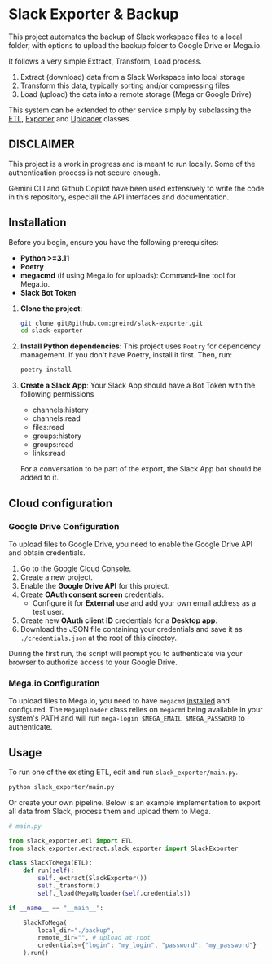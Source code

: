 # Slack Exporter & Backup

This project automates the backup of Slack workspace files to a local folder, with options to upload the backup folder to Google Drive or Mega.io.

It follows a very simple Extract, Transform, Load process.

1. Extract (download) data from a Slack Workspace into local storage
2. Transform this data, typically sorting and/or compressing files
3. Load (upload) the data into a remote storage (Mega or Google Drive)

This system can be extended to other service simply by subclassing the [ETL](/slack_exporter/etl.py), [Exporter](/slack_exporter/extract/exporter.py) and [Uploader](/slack_exporter/load/uploader.py) classes.


## DISCLAIMER

This project is a work in progress and is meant to run locally. Some of the authentication process is not secure enough.

Gemini CLI and Github Copilot have been used extensively to write the code in this repository, especiall the API interfaces and documentation.

## Installation

Before you begin, ensure you have the following prerequisites:

- **Python >=3.11**
- **Poetry**
- **megacmd** (if using Mega.io for uploads): Command-line tool for Mega.io. 
- **Slack Bot Token**

1.  **Clone the project**:
    ```bash
    git clone git@github.com:greird/slack-exporter.git
    cd slack-exporter
    ```

2.  **Install Python dependencies**:
    This project uses `Poetry` for dependency management. If you don't have Poetry, install it first. Then, run:
    ```bash
    poetry install
    ```
3. **Create a Slack App**:
    Your Slack App should have a Bot Token with the following permissions
    - channels:history
    - channels:read
    - files:read
    - groups:history
    - groups:read
    - links:read

    For a conversation to be part of the export, the Slack App bot should be added to it.

## Cloud configuration

### Google Drive Configuration

To upload files to Google Drive, you need to enable the Google Drive API and obtain credentials.

1.  Go to the [Google Cloud Console](https://console.cloud.google.com/).
2.  Create a new project.
3.  Enable the **Google Drive API** for this project.
4.  Create **OAuth consent screen** credentials.
    - Configure it for **External** use and add your own email address as a test user.
5.  Create new **OAuth client ID** credentials for a **Desktop app**.
6.  Download the JSON file containing your credentials and save it as `./credentials.json` at the root of this directoy.

During the first run, the script will prompt you to authenticate via your browser to authorize access to your Google Drive.

### Mega.io Configuration

To upload files to Mega.io, you need to have `megacmd` [installed](https://github.com/meganz/megacmd) and configured. The `MegaUploader` class relies on `megacmd` being available in your system's PATH and will run `mega-login $MEGA_EMAIL $MEGA_PASSWORD` to authenticate.

## Usage

To run one of the existing ETL, edit and run `slack_exporter/main.py`.

```bash
python slack_exporter/main.py
```

Or create your own pipeline. 
Below is an example implementation to export all data from Slack, process them and upload them to Mega.

```py
# main.py

from slack_exporter.etl import ETL
from slack_exporter.extract.slack_exporter import SlackExporter

class SlackToMega(ETL):
    def run(self):
        self._extract(SlackExporter())
        self._transform()
        self._load(MegaUploader(self.credentials))

if __name__ == "__main__":

    SlackToMega(
        local_dir="./backup",
        remote_dir="", # upload at root
        credentials={"login": "my_login", "password": "my_password"}
    ).run()

```
